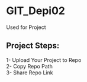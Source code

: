 # GIT_Depi02
Used for Project 
## Project Steps:
1- Upload Your Project to Repo  
2- Copy Repo Path  
3- Share Repo Link

